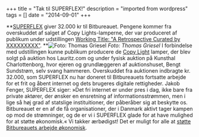 +++
title = "Tak til SUPERFLEX!"
description = "imported from wordpress"
tags = []
date = "2014-09-01"
+++

**[SUPERFLEX](http://superflex.net/) giver 32.000 kr til Bitbureauet. Pengene kommer fra overskuddet af salget af Copy Lights-lamperne, der var produceret af publikum under udstillingen [Working Title: "A Retrospective Curated by XXXXXXXXX"](http://charlottenborg.dk/exhibition/view/102). **![Foto: Thomas Griesel](https://bitbureauet.dk/wp-content/uploads/2014/09/copylights.jpg) _Foto: Thomas Griesel_ I forbindelse med udstillingen kunne publikum producere de [Copy Light](http://superflex.net/tools/copy_light_factory/) lamper, der blev solgt på auktion hos Lauritz.com og under fysisk auktion på Kunsthal Charlottenborg, hvor ejeren og grundlæggeren af auktionshuset, Bengt Sundstrøm, selv svang hammeren. Overskuddet fra auktionen indbragte kr. 32.000, som SUPERFLEX nu har doneret til Bitbureauets fortsatte arbejde for et frit og åbent internet og dets brugeres digitale rettigheder. Jakob Fenger, SUPERFLEX siger: »Det fri internet er under pres i dag, ikke bare fra private aktører, der ønsker en ensretning af informationsstrømmen, men i lige så høj grad af statslige instituitioner, der påberåber sig at beskytte os. Bitbureauet er en af de få organisationer, der i Danmark aktivt tager kampen op mod de strømninger, og de er vi i SUPERFLEX glade for at have mulighed for at støtte økonomisk.« Vi takker ærbødigst! Det er muligt for alle at [støtte Bitbureauets arbejde økonomisk](https://bitbureauet.dk/stot-os/).

